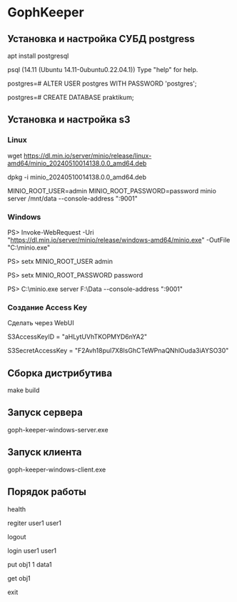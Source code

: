 # GophKeeper

## Установка и настройка СУБД postgress
apt install postgresql

psql (14.11 (Ubuntu 14.11-0ubuntu0.22.04.1))
Type "help" for help.

postgres=# ALTER USER postgres WITH PASSWORD 'postgres';

postgres=# CREATE DATABASE praktikum;

## Установка и настройка s3

### Linux
wget https://dl.min.io/server/minio/release/linux-amd64/minio_20240510014138.0.0_amd64.deb

dpkg -i minio_20240510014138.0.0_amd64.deb

MINIO_ROOT_USER=admin MINIO_ROOT_PASSWORD=password minio server /mnt/data --console-address ":9001"

### Windows

PS> Invoke-WebRequest -Uri "https://dl.min.io/server/minio/release/windows-amd64/minio.exe" -OutFile "C:\minio.exe"

PS> setx MINIO_ROOT_USER admin

PS> setx MINIO_ROOT_PASSWORD password

PS> C:\minio.exe server F:\Data --console-address ":9001"

### Создание Access Key
Сделать через WebUI

S3AccessKeyID     = "aHLytUVhTKOPMYD6nYA2"

S3SecretAccessKey = "F2Avh18pul7X8IsGhCTeWPnaQNhlOuda3iAYSO30"

## Сборка дистрибутива
make build

## Запуск сервера
goph-keeper-windows-server.exe

## Запуск клиента
goph-keeper-windows-client.exe

## Порядок работы

health

regiter user1 user1

logout

login user1 user1 

put obj1 1 data1

get obj1

exit

